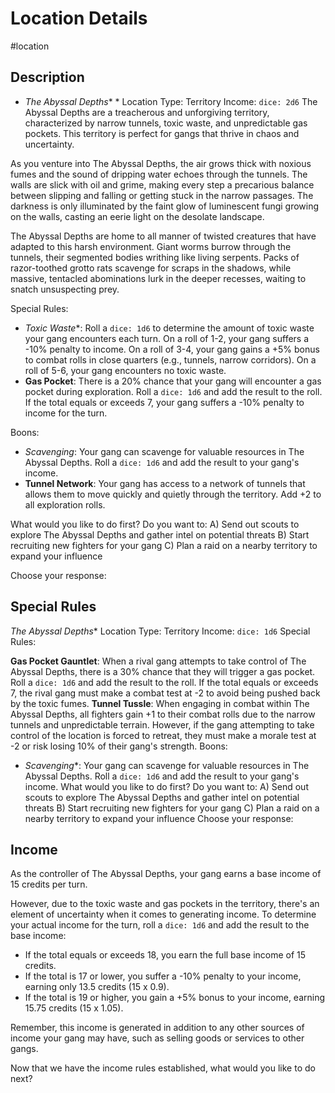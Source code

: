 
# Location Details

#location

## Description
* *The Abyssal Depths** *
Location Type: Territory
Income: `dice: 2d6`
The Abyssal Depths are a treacherous and unforgiving territory, characterized by narrow tunnels, toxic waste, and unpredictable gas pockets. This territory is perfect for gangs that thrive in chaos and uncertainty.

As you venture into The Abyssal Depths, the air grows thick with noxious fumes and the sound of dripping water echoes through the tunnels. The walls are slick with oil and grime, making every step a precarious balance between slipping and falling or getting stuck in the narrow passages. The darkness is only illuminated by the faint glow of luminescent fungi growing on the walls, casting an eerie light on the desolate landscape.

The Abyssal Depths are home to all manner of twisted creatures that have adapted to this harsh environment. Giant worms burrow through the tunnels, their segmented bodies writhing like living serpents. Packs of razor-toothed grotto rats scavenge for scraps in the shadows, while massive, tentacled abominations lurk in the deeper recesses, waiting to snatch unsuspecting prey.

Special Rules:

* *Toxic Waste**: Roll a `dice: 1d6` to determine the amount of toxic waste your gang encounters each turn. On a roll of 1-2, your gang suffers a -10% penalty to income. On a roll of 3-4, your gang gains a +5% bonus to combat rolls in close quarters (e.g., tunnels, narrow corridors). On a roll of 5-6, your gang encounters no toxic waste.
* **Gas Pocket**: There is a 20% chance that your gang will encounter a gas pocket during exploration. Roll a `dice: 1d6` and add the result to the roll. If the total equals or exceeds 7, your gang suffers a -10% penalty to income for the turn.

Boons:

* *Scavenging*: Your gang can scavenge for valuable resources in The Abyssal Depths. Roll a `dice: 1d6` and add the result to your gang's income.
* **Tunnel Network**: Your gang has access to a network of tunnels that allows them to move quickly and quietly through the territory. Add +2 to all exploration rolls.

What would you like to do first? Do you want to:
A) Send out scouts to explore The Abyssal Depths and gather intel on potential threats
B) Start recruiting new fighters for your gang
C) Plan a raid on a nearby territory to expand your influence

Choose your response:

## Special Rules
*The Abyssal Depths**
Location Type: Territory
Income: `dice: 1d6`
Special Rules:

**Gas Pocket Gauntlet**: When a rival gang attempts to take control of The Abyssal Depths, there is a 30% chance that they will trigger a gas pocket. Roll a `dice: 1d6` and add the result to the roll. If the total equals or exceeds 7, the rival gang must make a combat test at -2 to avoid being pushed back by the toxic fumes.
**Tunnel Tussle**: When engaging in combat within The Abyssal Depths, all fighters gain +1 to their combat rolls due to the narrow tunnels and unpredictable terrain. However, if the gang attempting to take control of the location is forced to retreat, they must make a morale test at -2 or risk losing 10% of their gang's strength.
Boons:

* *Scavenging**: Your gang can scavenge for valuable resources in The Abyssal Depths. Roll a `dice: 1d6` and add the result to your gang's income.
What would you like to do first? Do you want to:
A) Send out scouts to explore The Abyssal Depths and gather intel on potential threats
B) Start recruiting new fighters for your gang
C) Plan a raid on a nearby territory to expand your influence
Choose your response:

## Income
As the controller of The Abyssal Depths, your gang earns a base income of 15 credits per turn.

However, due to the toxic waste and gas pockets in the territory, there's an element of uncertainty when it comes to generating income. To determine your actual income for the turn, roll a `dice: 1d6` and add the result to the base income:

* If the total equals or exceeds 18, you earn the full base income of 15 credits.
* If the total is 17 or lower, you suffer a -10% penalty to your income, earning only 13.5 credits (15 x 0.9).
* If the total is 19 or higher, you gain a +5% bonus to your income, earning 15.75 credits (15 x 1.05).

Remember, this income is generated in addition to any other sources of income your gang may have, such as selling goods or services to other gangs.

Now that we have the income rules established, what would you like to do next?


